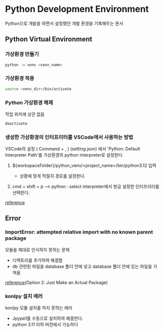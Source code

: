 # Python Development Environment

Python으로 개발을 하면서 설정했던 개발 환경을 기록해두는 문서  

## Python Virtual Environment

### 가상환경 만들기  

```bash
python -m venv <venv_name>
```  

### 가상환경 적용  

```bash
source <venv_dir>/bin/activate
```  

### Python 가상환경 해제  

작업 위치에 상관 없음  

```bash
deactivate
```  

### 생성한 가상환경의 인터프리터를 VSCode에서 사용하는 방법  

VSCode의 설정 ( Command + , ) (setting.json) 에서 'Python: Default Interpreter Path'를 가상환경의 python interpreter로 설정한다.  

1. ${workspaceFolder}/python_venv/<project_name>/bin/python3.12 입력 

    - 상황에 맞게 적절히 경로를 설정한다.  

2. cmd + shift + p —> python : select interpreter에서 방금 설정한 인터프리터를 선택한다.  

[reference](https://blog.devwon.site/python/2021/08/01/Vscode-venv-python-interpreter/)

## Error

### ImportError: attempted relative import with no known parent package

모듈을 제대로 인식하지 못하는 문제   

- 디렉토리를 추가하여 해결함  
- db 관련된 파일을 database 폴더 안에 넣고 database 폴더 안에 있는 파일을 가져옴  

[reference](https://iq-inc.com/importerror-attempted-relative-import/)(Option 2: Just Make an Actual Package)

### konlpy 설치 에러

konlpy 모듈 설치를 하지 못하는 에러

- Jpype1를 수동으로 설치하여 해결한다.  
- python 3.11 이하 버전에서 가능하다 
